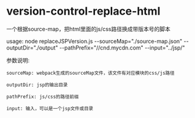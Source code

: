 # version-control-replace-html
一个根据source-map，把html里面的js/css路径换成带版本号的脚本

usage: 
    node replaceJSPVersion.js --sourceMap="./source-map.json" --outputDir="./output" --pathPrefix="//cnd.mycdn.com"
    --input="../jsp/"

参数说明:

    sourceMap: webpack生成的sourceMap文件，该文件有对应模块的css/js路径
    
    outputDir: jsp的输出目录
    
    pathPrefix: js/css的路径前缀
    
    input: 输入，可以是一个jsp文件或目录
    

